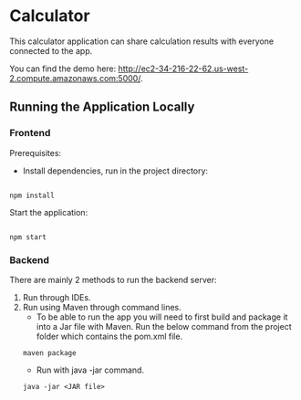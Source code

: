 # Calculator

  

This calculator application can share calculation results with everyone connected to the app.

  

You can find the demo here: http://ec2-34-216-22-62.us-west-2.compute.amazonaws.com:5000/.

  

## Running the Application Locally

### Frontend

Prerequisites:

* Install dependencies, run in the project directory:

```

npm install

```

Start the application:

```

npm start

```

### Backend

There are mainly 2 methods to run the backend server:  
1. Run through IDEs.
2. Run using Maven through command lines.
	* To be able to run the app you will need to first build and package it into a Jar file with Maven. Run the below command from the project folder which contains the pom.xml file.
	```
	maven package
	```
	* Run with java -jar command.
	```
	java -jar <JAR file>
	```

